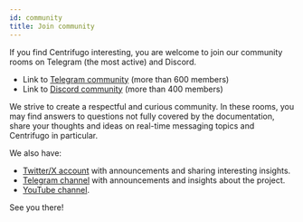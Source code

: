 ```yaml
---
id: community
title: Join community
---
```


If you find Centrifugo interesting, you are welcome to join our community rooms on Telegram (the most active) and Discord.

* Link to [Telegram community](https://t.me/en_centrifugalabs) (more than 600 members)
* Link to [Discord community](https://discord.gg/tYgADKx) (more than 400 members)

We strive to create a respectful and curious community. In these rooms, you may find answers to questions not fully covered by the documentation, share your thoughts and ideas on real-time messaging topics and Centrifugo in particular.

We also have:

* [Twitter/X account](https://x.com/centrifugalabs) with announcements and sharing interesting insights.
* [Telegram channel](https://t.me/centrifugalabs) with announcements and insights about the project.
* [YouTube channel](https://www.youtube.com/channel/UCdQmdbYM5pzqrrRFmt6KA1Q).

See you there!
